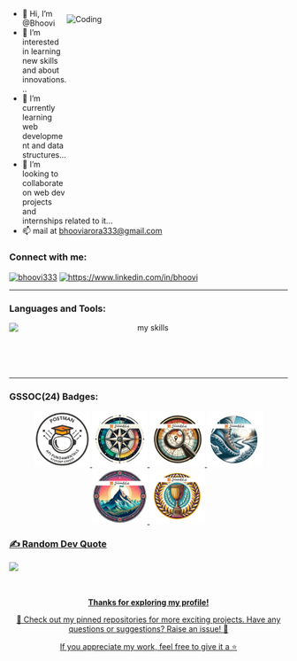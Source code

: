 
<img align="right" alt="Coding" width="400" height="350" style="margin-top: 10px; margin-bottom: 10px;" 
src="https://github.com/Anmol-Baranwal/Cool-GIFs-For-GitHub/assets/74038190/ad50585b-2e08-4f45-9836-9bb6d67e2a86">
- 👋 Hi, I’m @Bhoovi
- 👀 I’m interested in learning new skills and about innovations...
- 🌱 I’m currently learning web development and data structures...
- 💞️ I’m looking to collaborate on web dev projects and internships related to it...
- 📫 mail at bhooviarora333@gmail.com
<h3 align="left">Connect with me:</h3>
<p align="left">
<a href="https://twitter.com/bhoovi333" target="blank"><img align="center" src="https://user-images.githubusercontent.com/74038190/235294011-b8074c31-9097-4a65-a594-4151b58743a8.gif" alt="bhoovi333" height="70" width="70" /></a>
<a href="https://in.linkedin.com/in/bhoovi" target="blank"><img align="center" src="https://user-images.githubusercontent.com/74038190/235294012-0a55e343-37ad-4b0f-924f-c8431d9d2483.gif" alt="https://www.linkedin.com/in/bhoovi" height="70" width="70" /></a>
</p>
<hr>
<h3 align="left">Languages and Tools:</h3>
<p align="center">
  <a href="https://skillicons.dev">
    <img align="left" alt="my skills" width="800px" style="padding-right:10px;" src="https://skillicons.dev/icons?i=c,cpp,java,html,css,javascript,tailwindcss,bootstrap,react,redux,nodejs,express,mongodb,git,github,heroku,netlify,vercel,postman,figma" /> </a></p> 

<br><br><br><br>
<br>
<hr>
<h3>GSSOC(24) Badges:</h3>  
<div style='display:flex; align-items:center; gap: 10px;' align='center'><a href="https://gssoc.girlscript.tech/leaderboard">
<img src="https://raw.githubusercontent.com/girlscript/gssoc-website-new/main/public/badges/postman.png" width="100px" height="100px" />
  <img src="https://github.com/girlscript/gssoc-website-new/blob/main/public/badges/1.png" width="100px" height="100px" />
  <img src="https://github.com/girlscript/gssoc-website-new/blob/main/public/badges/2.png" width="100px" height="100px" />
  <img src="https://github.com/girlscript/gssoc-website-new/blob/main/public/badges/3.png" width="100px" height="100px" />
  <img src="https://github.com/girlscript/gssoc-website-new/blob/main/public/badges/4.png" width="100px" height="100px" />
  <img src="https://github.com/girlscript/gssoc-website-new/blob/main/public/badges/5.png" width="100px" height="100px" />
</div>












### ✍️ Random Dev Quote
![](https://quotes-github-readme.vercel.app/api?type=horizontal&theme=radical)

<br>




<p align="center">
  <strong>Thanks for exploring my profile!</strong>
</p>

<p align="center">
  🚀 Check out my pinned repositories for more exciting projects. Have any questions or suggestions? Raise an issue! 📣
</p>

<p align="center">
 If you appreciate my work, feel free to give it a ⭐️ 
</p>



